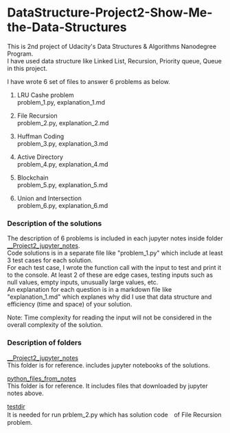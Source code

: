 # DataStructure-Project2-Show-Me-the-Data-Structures  
This is 2nd project of Udacity's Data Structures & Algorithms Nanodegree Program.  
I have used data structure like Linked List, Recursion, Priority queue, Queue in this project.

I have wrote 6 set of files to answer 6 problems as below.

1. LRU Cashe problem  
problem_1.py, explanation_1.md

2. File Recursion  
problem_2.py, explanation_2.md

3. Huffman Coding  
problem_3.py, explanation_3.md  

4. Active Directory  
problem_4.py, explanation_4.md

5. Blockchain  
problem_5.py, explanation_5.md

6. Union and Intersection  
problem_6.py, explanation_6.md

### Description of the solutions

The description of 6 problems is included in each jupyter notes inside folder [__Project2_jupyter_notes](https://github.com/Data-Semi/DataStructure-Project2-Show-Me-the-Data-Structures/tree/main/__Project2_jupyter_notes).  
Code solutions is in a separate file like "problem_1.py" which include at least 3 test cases for each solution.  
For each test case, I wrote the function call with the input to test and print it to the console.
At least 2 of these are edge cases, testing inputs such as null values, empty inputs, unusually large values, etc.  
An explanation for each question is in a markdown file like "explanation_1.md" which explanes why did I use that data structure and efficiency (time and space) of your solution.

Note: Time complexity for reading the input will not be considered in the overall complexity of the solution.

### Description of folders

[__Project2_jupyter_notes](https://github.com/Data-Semi/DataStructure-Project2-Show-Me-the-Data-Structures/tree/main/__Project2_jupyter_notes)  
This folder is for reference. includes jupyter notebooks of the solutions.

[python_files_from_notes](https://github.com/Data-Semi/DataStructure-Project2-Show-Me-the-Data-Structures/tree/main/python_files_from_notes)  
This folder is for reference. It includes files that downloaded by jupyter notes above.

[testdir](https://github.com/Data-Semi/DataStructure-Project2-Show-Me-the-Data-Structures/tree/main/testdir)  
It is needed for run prblem_2.py which has solution code　of File Recursion problem.



